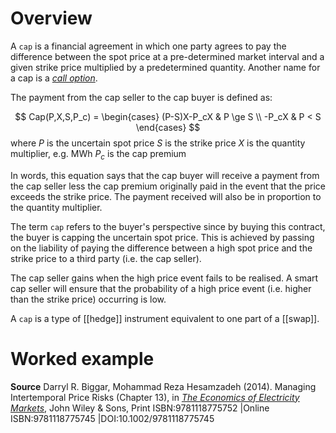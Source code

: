 # Overview
A `cap` is a financial agreement in which one party agrees to pay the difference between the spot price at a pre-determined market interval and a given strike price multiplied by a predetermined quantity. Another name for a cap is a *[call option](https://corporatefinanceinstitute.com/resources/knowledge/trading-investing/call-option/)*.

The payment from the cap seller to the cap buyer is defined as:

$$ Cap(P,X,S,P_c) = \begin{cases} (P-S)X-P_cX & P \ge S \\
-P_cX & P < S
\end{cases} $$
where
$P$ is the uncertain spot price
$S$ is the strike price
$X$ is the quantity multiplier, e.g. MWh
$P_c$ is the cap premium

In words, this equation says that the cap buyer will receive a payment from the cap seller less the cap premium originally paid in the event that the price exceeds the strike price. The payment received will also be in proportion to the quantity multiplier. 

The term `cap` refers to the buyer's perspective since by buying this contract, the buyer is capping the uncertain spot price. This is achieved by passing on the liability of paying the difference between a high spot price and the strike price to a third party (i.e. the cap seller).

The cap seller gains when the high price event fails to be realised. A smart cap seller will ensure that the probability of a high price event (i.e. higher than the strike price) occurring is low.

A `cap` is a type of [[hedge]] instrument equivalent to one part of a [[swap]]. 

# Worked example


**Source**
Darryl R. Biggar, Mohammad Reza Hesamzadeh (2014). Managing Intertemporal Price Risks (Chapter 13), in [*The Economics of Electricity Markets*](https://onlinelibrary.wiley.com/doi/book/10.1002/9781118775745), John Wiley & Sons, Print ISBN:9781118775752 |Online ISBN:9781118775745 |DOI:10.1002/9781118775745